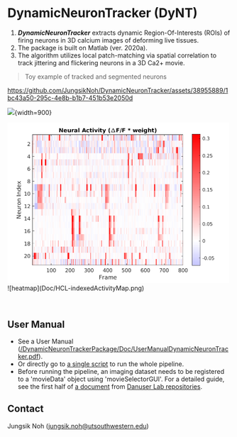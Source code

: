 # DynamicNeuronTracker (DyNT)

1. ***DynamicNeuronTracker*** extracts dynamic Region-Of-Interests (ROIs) of firing neurons in 3D calcium images of deforming live tissues. 
2. The package is built on Matlab (ver. 2020a). 
3. The algorithm utilizes local patch-matching via spatial correlation to track jittering and flickering neurons in a 3D Ca2+ movie. 

> Toy example of tracked and segmented neurons

https://github.com/JungsikNoh/DynamicNeuronTracker/assets/38955889/1bc43a50-295c-4e8b-b1b7-451b53e2050d

![](https://github.com/JungsikNoh/DynamicNeuronTracker/Doc/HCL-indexedActivityMap.png){width=900}

<img src="Doc/HCL-indexedActivityMap.png" width ="500">
![heatmap](Doc/HCL-indexedActivityMap.png)


<p>&nbsp;</p>

## User Manual

- See a User Manual ([/DynamicNeuronTrackerPackage/Doc/UserManualDynamicNeuronTracker.pdf](/DynamicNeuronTrackerPackage/Doc/UserManualDynamicNeuronTracker.pdf)).
- Or directly go to [a single script](/DynamicNeuronTrackerPackage/DynamicNeuronTracker/Pipelines/masterScript_toExtractDynamicROIsOf3DCaImaging.m) to run the whole pipeline.
- Before running the pipeline, an imaging dataset needs to be registered to a 'movieData' object using 'movieSelectorGUI'. For a detailed guide, see the first half of [a document](DynamicNeuronTrackerPackage/Doc/TFMPackage.pdf) from [Danuser Lab repositories](https://github.com/DanuserLab?tab=repositories).


## Contact

Jungsik Noh (jungsik.noh@utsouthwestern.edu)


